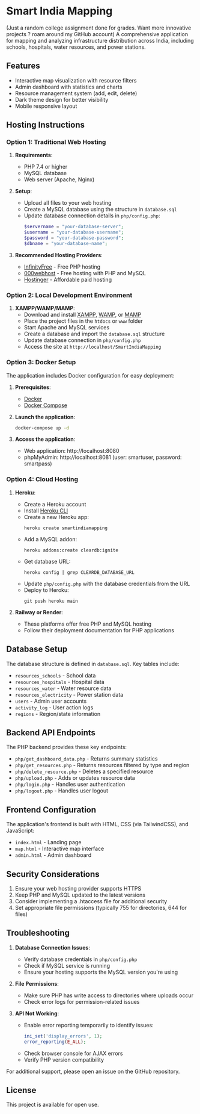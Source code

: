 # Smart India Mapping
(Just a random college assignment done for grades. Want more innovative projects ? roam around my GitHub account)
A comprehensive application for mapping and analyzing infrastructure distribution across India, including schools, hospitals, water resources, and power stations. 

## Features

- Interactive map visualization with resource filters
- Admin dashboard with statistics and charts
- Resource management system (add, edit, delete)
- Dark theme design for better visibility
- Mobile responsive layout

## Hosting Instructions

### Option 1: Traditional Web Hosting

1. **Requirements**:
   - PHP 7.4 or higher
   - MySQL database
   - Web server (Apache, Nginx)

2. **Setup**:
   - Upload all files to your web hosting
   - Create a MySQL database using the structure in `database.sql`
   - Update database connection details in `php/config.php`:
     ```php
     $servername = "your-database-server";
     $username = "your-database-username";
     $password = "your-database-password";
     $dbname = "your-database-name";
     ```

3. **Recommended Hosting Providers**:
   - [InfinityFree](https://infinityfree.net/) - Free PHP hosting
   - [000webhost](https://www.000webhost.com/) - Free hosting with PHP and MySQL
   - [Hostinger](https://www.hostinger.com/) - Affordable paid hosting

### Option 2: Local Development Environment

1. **XAMPP/WAMP/MAMP**:
   - Download and install [XAMPP](https://www.apachefriends.org/), [WAMP](https://www.wampserver.com/), or [MAMP](https://www.mamp.info/)
   - Place the project files in the `htdocs` or `www` folder
   - Start Apache and MySQL services
   - Create a database and import the `database.sql` structure
   - Update database connection in `php/config.php`
   - Access the site at `http://localhost/SmartIndiaMapping`

### Option 3: Docker Setup

The application includes Docker configuration for easy deployment:

1. **Prerequisites**:
   - [Docker](https://www.docker.com/get-started)
   - [Docker Compose](https://docs.docker.com/compose/install/)

2. **Launch the application**:
   ```bash
   docker-compose up -d
   ```

3. **Access the application**:
   - Web application: http://localhost:8080
   - phpMyAdmin: http://localhost:8081 (user: smartuser, password: smartpass)

### Option 4: Cloud Hosting

1. **Heroku**:
   - Create a Heroku account
   - Install [Heroku CLI](https://devcenter.heroku.com/articles/heroku-cli)
   - Create a new Heroku app:
     ```
     heroku create smartindiamapping
     ```
   - Add a MySQL addon:
     ```
     heroku addons:create cleardb:ignite
     ```
   - Get database URL:
     ```
     heroku config | grep CLEARDB_DATABASE_URL
     ```
   - Update `php/config.php` with the database credentials from the URL
   - Deploy to Heroku:
     ```
     git push heroku main
     ```

2. **Railway or Render**:
   - These platforms offer free PHP and MySQL hosting
   - Follow their deployment documentation for PHP applications

## Database Setup

The database structure is defined in `database.sql`. Key tables include:

- `resources_schools` - School data
- `resources_hospitals` - Hospital data
- `resources_water` - Water resource data
- `resources_electricity` - Power station data
- `users` - Admin user accounts
- `activity_log` - User action logs
- `regions` - Region/state information

## Backend API Endpoints

The PHP backend provides these key endpoints:

- `php/get_dashboard_data.php` - Returns summary statistics
- `php/get_resources.php` - Returns resources filtered by type and region
- `php/delete_resource.php` - Deletes a specified resource
- `php/upload.php` - Adds or updates resource data
- `php/login.php` - Handles user authentication
- `php/logout.php` - Handles user logout

## Frontend Configuration

The application's frontend is built with HTML, CSS (via TailwindCSS), and JavaScript:

- `index.html` - Landing page
- `map.html` - Interactive map interface
- `admin.html` - Admin dashboard

## Security Considerations

1. Ensure your web hosting provider supports HTTPS
2. Keep PHP and MySQL updated to the latest versions
3. Consider implementing a .htaccess file for additional security
4. Set appropriate file permissions (typically 755 for directories, 644 for files)

## Troubleshooting

1. **Database Connection Issues**:
   - Verify database credentials in `php/config.php`
   - Check if MySQL service is running
   - Ensure your hosting supports the MySQL version you're using

2. **File Permissions**:
   - Make sure PHP has write access to directories where uploads occur
   - Check error logs for permission-related issues

3. **API Not Working**:
   - Enable error reporting temporarily to identify issues:
     ```php
     ini_set('display_errors', 1);
     error_reporting(E_ALL);
     ```
   - Check browser console for AJAX errors
   - Verify PHP version compatibility

For additional support, please open an issue on the GitHub repository.

## License

This project is available for open use.
